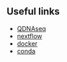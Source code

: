 ## Useful links


* [QDNAseq](https://bioconductor.org/packages/release/bioc/html/QDNAseq.html)
* [nextflow](https://www.nextflow.io/)
* [docker](https://www.docker.com/products/docker-desktop)
* [conda](https://docs.conda.io/en/latest/miniconda.html)
